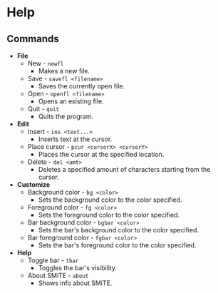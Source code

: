 # Help
## Commands
- **File**
  - New - `newfl`
    - Makes a new file.
  - Save - `savefl <filename>`
    - Saves the currently open file.
  - Open - `openfl <filename>`
    - Opens an existing file.
  - Quit - `quit`
    - Quits the program.
- **Edit**
  - Insert - `ins <text...>`
    - Inserts text at the cursor.
  - Place cursor - `pcur <cursorX> <cursorY>`
    - Places the cursor at the specified location.
  - Delete - `del <amt>`
    - Deletes a specified amount of characters starting from the cursor.
- **Customize**
  - Background color - `bg <color>`
    - Sets the background color to the color specified.
  - Foreground color - `fg <color>`
    - Sets the foreground color to the color specified.
  - Bar background color - `bgbar <color>`
    - Sets the bar's background color to the color specified.
  - Bar foreground color - `fgbar <color>`
    - Sets the bar's foreground color to the color specified.
- **Help**
  - Toggle bar - `tbar`
    - Toggles the bar's visibility.
  - About SMiTE - `about`
    - Shows info about SMiTE.
